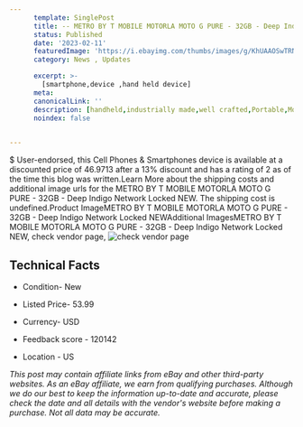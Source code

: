 ```yaml
---
      template: SinglePost
      title: -- METRO BY T MOBILE MOTORLA MOTO G PURE - 32GB - Deep Indigo Network Locked NEW
      status: Published
      date: '2023-02-11'
      featuredImage: 'https://i.ebayimg.com/thumbs/images/g/KhUAAOSwTRNj4-tC/s-l225.jpg'
      category: News , Updates

      excerpt: >-
        [smartphone,device ,hand held device]
      meta:
      canonicalLink: ''
      description: [handheld,industrially made,well crafted,Portable,Mobile,Compact,Convenient,Lightweight,Maneuverable,Man-portable,Miniature,Carriable,Hand-held,Light,Holdable,Transportable,Mobile device,Pocket-sized,On-the-go,Wireless,Cordless,Compact size,Convenient size, smartphone,device ,hand held device]
      noindex: false

        
---
```

$
    User-endorsed, this Cell Phones & Smartphones device is available at a discounted price of 46.9713 after a 13% discount and has a rating of 2 as of the time this blog was written.Learn More about the shipping costs and additional image urls for the METRO BY T MOBILE MOTORLA MOTO G PURE - 32GB - Deep Indigo Network Locked NEW. The shipping cost is undefined.Product ImageMETRO BY T MOBILE MOTORLA MOTO G PURE - 32GB - Deep Indigo Network Locked NEWAdditional ImagesMETRO BY T MOBILE MOTORLA MOTO G PURE - 32GB - Deep Indigo Network Locked NEW, check vendor page, ![check vendor page](https://origin-galleryplus.ebayimg.com/ws/web/394456766516_2_0_1/225x225.jpg,https://origin-galleryplus.ebayimg.com/ws/web/394456766516_3_0_1/225x225.jpg)
    
    

 ## Technical Facts 



     
      

 - Condition- New 


      

 - Listed Price- 53.99 


      

 - Currency- USD 


      

 - Feedback score - 120142 


      

 - Location - US 


      
      

 *_This post may contain affiliate links from eBay and other third-party websites. As an eBay affiliate, we earn from qualifying purchases. Although we do our best to keep the information up-to-date and accurate, please check the date and all details with the vendor's website before making a purchase. Not all data may be accurate._*



    
    
    
    
    